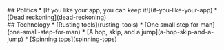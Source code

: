 <div class='categories'>
<!--
<div class='category'>
## Philosophy
* [Ignatius: _Smyrnaeans_](rusting-tools)
* [Ignatius: _Ephesians_](rusting-tools)
* [Ignatius: _Magnesians_](rusting-tools)
* [Ignatius: _Romans_](rusting-tools)
</div>
-->
<div class='category'>
## Politics
* [If you like your app, you can keep it!](if-you-like-your-app)
* [Dead reckoning](dead-reckoning)
</div>
<div class='category'>
## Technology
* [Rusting tools](rusting-tools)
* [One small step for man](one-small-step-for-man)
* [A hop, skip, and a jump](a-hop-skip-and-a-jump)
* [Spinning tops](spinning-tops)
</div>
</div>
